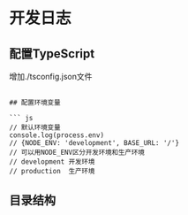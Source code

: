 <!--
 * @Author: BGG
 * @Date: 2021-12-10 16:46:18
 * @LastEditors: BGG
 * @LastEditTime: 2021-12-11 19:23:14
 * @Description:  
-->
# 开发日志

## 配置TypeScript

增加./tsconfig.json文件

```

## 配置环境变量

``` js
// 默认环境变量
console.log(process.env)
// {NODE_ENV: 'development', BASE_URL: '/'}
// 可以用NODE_ENV区分开发环境和生产环境
// development 开发环境
// production  生产环境
```

## 目录结构
## 

